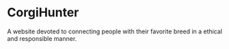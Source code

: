 # CorgiHunter
A website devoted to connecting people with their favorite breed in a ethical and responsible manner.